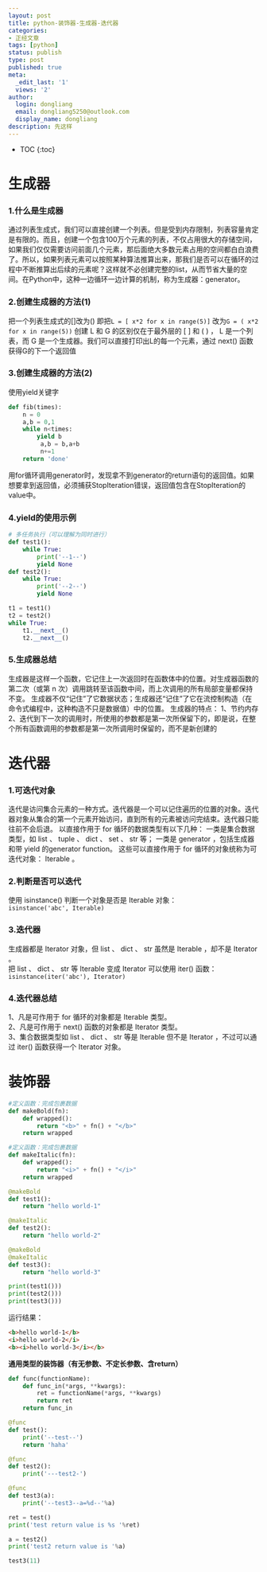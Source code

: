 ```yaml
---
layout: post
title: python-装饰器-生成器-迭代器
categories:
- 正经文章
tags: [python]
status: publish
type: post
published: true
meta:
  _edit_last: '1'
  views: '2'
author:
  login: dongliang
  email: dongliang5250@outlook.com
  display_name: dongliang
description: 先这样
---
```

* TOC
{:toc}
# 生成器
### 1.什么是生成器
通过列表生成式，我们可以直接创建一个列表。但是受到内存限制，列表容量肯定是有限的。而且，创建一个包含100万个元素的列表，不仅占用很大的存储空间，如果我们仅仅需要访问前面几个元素，那后面绝大多数元素占用的空间都白白浪费了。所以，如果列表元素可以按照某种算法推算出来，那我们是否可以在循环的过程中不断推算出后续的元素呢？这样就不必创建完整的list，从而节省大量的空间。在Python中，这种一边循环一边计算的机制，称为生成器：generator。

### 2.创建生成器的方法(1)
把一个列表生成式的[]改为()
即把`L = [ x*2 for x in range(5)]`
改为`G = ( x*2 for x in range(5))`
创建 L 和 G 的区别仅在于最外层的 [ ] 和 ( ) ， L 是一个列表，而 G 是一个生成器。我们可以直接打印出L的每一个元素，通过 next() 函数获得G的下一个返回值

### 3.创建生成器的方法(2)
使用yield关键字
~~~python
def fib(times):
    n = 0
    a,b = 0,1
    while n<times:
        yield b
         a,b = b,a+b
         n+=1
    return 'done'
~~~
用for循环调用generator时，发现拿不到generator的return语句的返回值。如果想要拿到返回值，必须捕获StopIteration错误，返回值包含在StopIteration的value中。


### 4.yield的使用示例
~~~python
# 多任务执行（可以理解为同时进行）
def test1():
	while True:
		print('--1--')
		yield None
def test2():
	while True:
		print('--2--')
		yield None

t1 = test1()
t2 = test2()
while True:
	t1.__next__()
	t2.__next__()
~~~

### 5.生成器总结
生成器是这样一个函数，它记住上一次返回时在函数体中的位置。对生成器函数的第二次（或第 n 次）调用跳转至该函数中间，而上次调用的所有局部变量都保持不变。
生成器不仅“记住”了它数据状态；生成器还“记住”了它在流控制构造（在命令式编程中，这种构造不只是数据值）中的位置。
生成器的特点：
1、节约内存
2、迭代到下一次的调用时，所使用的参数都是第一次所保留下的，即是说，在整个所有函数调用的参数都是第一次所调用时保留的，而不是新创建的

#  迭代器
### 1.可迭代对象
迭代是访问集合元素的一种方式。迭代器是一个可以记住遍历的位置的对象。迭代器对象从集合的第一个元素开始访问，直到所有的元素被访问完结束。迭代器只能往前不会后退。
以直接作用于 for 循环的数据类型有以下几种：
一类是集合数据类型，如 list 、 tuple 、 dict 、 set 、 str 等；
一类是 generator ，包括生成器和带 yield 的generator function。
这些可以直接作用于 for 循环的对象统称为可迭代对象： Iterable 。  

### 2.判断是否可以迭代  
使用 isinstance() 判断一个对象是否是 Iterable 对象：  
`isinstance('abc', Iterable)`  

### 3.迭代器
生成器都是 Iterator 对象，但 list 、 dict 、 str 虽然是 Iterable ，却不是 Iterator 。  
把 list 、 dict 、 str 等 Iterable 变成 Iterator 可以使用 iter() 函数：  
`isinstance(iter('abc'), Iterator)`  

### 4.迭代器总结  
1、凡是可作用于 for 循环的对象都是 Iterable 类型。  
2、凡是可作用于 next() 函数的对象都是 Iterator 类型。  
3、集合数据类型如 list 、 dict 、 str 等是 Iterable 但不是 Iterator ，不过可以通过 iter() 函数获得一个 Iterator 对象。  

# 装饰器
~~~python
#定义函数：完成包裹数据
def makeBold(fn):
    def wrapped():
        return "<b>" + fn() + "</b>"
    return wrapped

#定义函数：完成包裹数据
def makeItalic(fn):
    def wrapped():
        return "<i>" + fn() + "</i>"
    return wrapped

@makeBold
def test1():
    return "hello world-1"

@makeItalic
def test2():
    return "hello world-2"

@makeBold
@makeItalic
def test3():
    return "hello world-3"

print(test1()))
print(test2()))
print(test3()))
~~~
运行结果：
~~~html
<b>hello world-1</b>
<i>hello world-2</i>
<b><i>hello world-3</i></b>
~~~

**通用类型的装饰器（有无参数、不定长参数、含return）**
~~~python
def func(functionName):
	def func_in(*args, **kwargs):
		ret = functionName(*args, **kwargs)
		return ret
	return func_in

@func
def test():
	print('--test--')
	return 'haha'

@func
def test2():
	print('---test2-')

@func
def test3(a):
	print('--test3--a=%d--'%a)

ret = test()
print('test return value is %s '%ret)

a = test2()
print('test2 return value is '%a)

test3(11)
~~~

